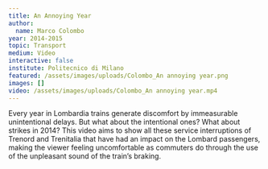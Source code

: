 ```yaml
---
title: An Annoying Year
author:
  name: Marco Colombo
year: 2014-2015
topic: Transport
medium: Video
interactive: false
institute: Politecnico di Milano
featured: /assets/images/uploads/Colombo_An annoying year.png
images: []
video: /assets/images/uploads/Colombo_An annoying year.mp4
---
```

Every year in Lombardia trains generate discomfort by immeasurable unintentional delays. But what about the intentional ones? What about strikes in 2014? This video aims to show all these service interruptions of Trenord and Trenitalia that have had an impact on the Lombard passengers, making the viewer feeling uncomfortable as commuters do through the use of the unpleasant sound of the train’s braking.
